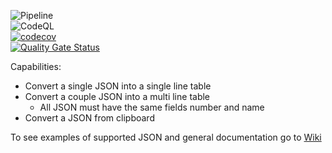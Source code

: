 ![Pipeline](https://github.com/afborgesDev/ConvertJsonToGherkinExampleTable/workflows/.NET%20Core/badge.svg)  
![CodeQL](https://github.com/afborgesDev/ConvertJsonToGherkinExampleTable/workflows/CodeQL/badge.svg)  
[![codecov](https://codecov.io/gh/afborgesDev/ConvertJsonToGherkinExampleTable/branch/main/graph/badge.svg)](https://codecov.io/gh/afborgesDev/ConvertJsonToGherkinExampleTable)  
[![Quality Gate Status](https://sonarcloud.io/api/project_badges/measure?project=afborgesDev_ConvertJsonToGherkinExampleTable&metric=alert_status)](https://sonarcloud.io/dashboard?id=afborgesDev_ConvertJsonToGherkinExampleTable)  

Capabilities:
  - Convert a single JSON into a single line table
  - Convert a couple JSON into a multi line table
    - All JSON must have the same fields number and name
  - Convert a JSON from clipboard


To see examples of supported JSON and general documentation go to [Wiki](https://github.com/afborgesDev/ConvertJsonToGherkinExampleTable/wiki/)
